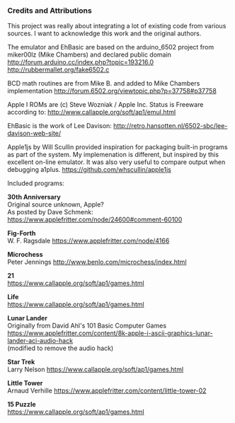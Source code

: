 ### Credits and Attributions ###
This project was really about integrating a lot of existing code from various sources. I want to acknowledge this work and
the original authors. 

The emulator and EhBasic are based on the arduino_6502 project from miker00lz (Mike Chambers) and declared public domain
http://forum.arduino.cc/index.php?topic=193216.0
http://rubbermallet.org/fake6502.c 

BCD math routines are from Mike B. and added to Mike Chambers implementation
http://forum.6502.org/viewtopic.php?p=37758#p37758

Apple I ROMs are (c) Steve Wozniak / Apple Inc. 
Status is Freeware according to: http://www.callapple.org/soft/ap1/emul.html

EhBasic is the work of Lee Davison: http://retro.hansotten.nl/6502-sbc/lee-davison-web-site/

Apple1js by Will Scullin provided inspiration for packaging built-in programs as part of the system. 
My implemenation is different, but inspired
by this excellent on-line emulator. It was also very useful to compare output when debugging a1plus.
https://github.com/whscullin/apple1js

Included programs:

**30th Anniversary**<BR>
Original source unknown, Apple?<BR>
As posted by Dave Schmenk:<BR>
https://www.applefritter.com/node/24600#comment-60100
  
**Fig-Forth**<BR>
W. F. Ragsdale https://www.applefritter.com/node/4166

**Microchess**<BR>
Peter Jennings http://www.benlo.com/microchess/index.html

**21**<BR>
https://www.callapple.org/soft/ap1/games.html

**Life**<BR>
https://www.callapple.org/soft/ap1/games.html

**Lunar Lander**<BR>
Originally from David Ahl's 101 Basic Computer Games<BR>
https://www.applefritter.com/content/8k-apple-i-ascii-graphics-lunar-lander-aci-audio-hack<BR>
(modified to remove the audio hack)<BR>
  
**Star Trek**<BR>
Larry Nelson https://www.callapple.org/soft/ap1/games.html

**Little Tower**<BR>
Arnaud Verhille  https://www.applefritter.com/content/little-tower-02

**15 Puzzle**<BR>
https://www.callapple.org/soft/ap1/games.html
